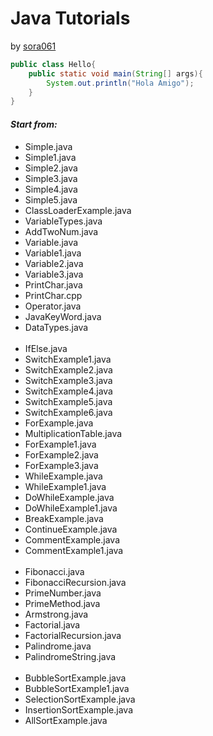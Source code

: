 # **Java Tutorials**
by
[sora061](http://github.com/sora061)

````java
public class Hello{
    public static void main(String[] args){
        System.out.println("Hola Amigo");
    }
}
````
#### *Start from:* 

* Simple.java<br />
* Simple1.java<br />
* Simple2.java<br />
* Simple3.java<br />
* Simple4.java<br />
* Simple5.java<br />
* ClassLoaderExample.java<br />
* VariableTypes.java<br />
* AddTwoNum.java<br />
* Variable.java<br />
* Variable1.java<br />
* Variable2.java<br />
* Variable3.java<br />
* PrintChar.java<br />
* PrintChar.cpp<br />
* Operator.java<br />
* JavaKeyWord.java<br />
* DataTypes.java<br /><br />
* IfElse.java<br />
* SwitchExample1.java<br />
* SwitchExample2.java<br />
* SwitchExample3.java<br />
* SwitchExample4.java<br />
* SwitchExample5.java<br />
* SwitchExample6.java<br />
* ForExample.java<br />
* MultiplicationTable.java<br />
* ForExample1.java<br />
* ForExample2.java<br />
* ForExample3.java<br />
* WhileExample.java<br />
* WhileExample1.java<br />
* DoWhileExample.java<br />
* DoWhileExample1.java<br />
* BreakExample.java<br />
* ContinueExample.java<br />
* CommentExample.java<br />
* CommentExample1.java<br /><br />
* Fibonacci.java<br />
* FibonacciRecursion.java<br />
* PrimeNumber.java<br />
* PrimeMethod.java<br />
* Armstrong.java<br />
* Factorial.java<br />
* FactorialRecursion.java<br />
* Palindrome.java<br />
* PalindromeString.java<br /><br />
* BubbleSortExample.java<br />
* BubbleSortExample1.java<br />
* SelectionSortExample.java<br />
* InsertionSortExample.java<br />
* AllSortExample.java<br />
